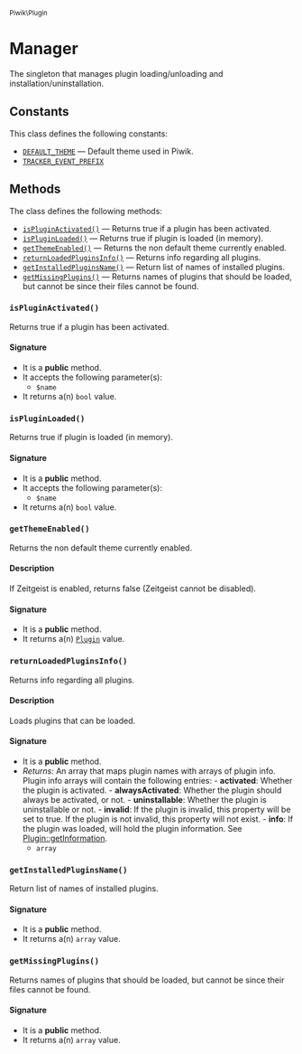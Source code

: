 <small>Piwik\Plugin</small>

Manager
=======

The singleton that manages plugin loading/unloading and installation/uninstallation.


Constants
---------

This class defines the following constants:

- [`DEFAULT_THEME`](#DEFAULT_THEME) &mdash; Default theme used in Piwik.
- [`TRACKER_EVENT_PREFIX`](#TRACKER_EVENT_PREFIX)

Methods
-------

The class defines the following methods:

- [`isPluginActivated()`](#isPluginActivated) &mdash; Returns true if a plugin has been activated.
- [`isPluginLoaded()`](#isPluginLoaded) &mdash; Returns true if plugin is loaded (in memory).
- [`getThemeEnabled()`](#getThemeEnabled) &mdash; Returns the non default theme currently enabled.
- [`returnLoadedPluginsInfo()`](#returnLoadedPluginsInfo) &mdash; Returns info regarding all plugins.
- [`getInstalledPluginsName()`](#getInstalledPluginsName) &mdash; Return list of names of installed plugins.
- [`getMissingPlugins()`](#getMissingPlugins) &mdash; Returns names of plugins that should be loaded, but cannot be since their files cannot be found.

<a name="ispluginactivated" id="ispluginactivated"></a>
### `isPluginActivated()`

Returns true if a plugin has been activated.

#### Signature

- It is a **public** method.
- It accepts the following parameter(s):
    - `$name`
- It returns a(n) `bool` value.

<a name="ispluginloaded" id="ispluginloaded"></a>
### `isPluginLoaded()`

Returns true if plugin is loaded (in memory).

#### Signature

- It is a **public** method.
- It accepts the following parameter(s):
    - `$name`
- It returns a(n) `bool` value.

<a name="getthemeenabled" id="getthemeenabled"></a>
### `getThemeEnabled()`

Returns the non default theme currently enabled.

#### Description

If Zeitgeist is enabled, returns false (Zeitgeist cannot be disabled).

#### Signature

- It is a **public** method.
- It returns a(n) [`Plugin`](../../Piwik/Plugin.md) value.

<a name="returnloadedpluginsinfo" id="returnloadedpluginsinfo"></a>
### `returnLoadedPluginsInfo()`

Returns info regarding all plugins.

#### Description

Loads plugins that can be loaded.

#### Signature

- It is a **public** method.
- _Returns:_ An array that maps plugin names with arrays of plugin info. Plugin info arrays will contain the following entries: - **activated**: Whether the plugin is activated. - **alwaysActivated**: Whether the plugin should always be activated, or not. - **uninstallable**: Whether the plugin is uninstallable or not. - **invalid**: If the plugin is invalid, this property will be set to true. If the plugin is not invalid, this property will not exist. - **info**: If the plugin was loaded, will hold the plugin information. See [Plugin::getInformation](#).
    - `array`

<a name="getinstalledpluginsname" id="getinstalledpluginsname"></a>
### `getInstalledPluginsName()`

Return list of names of installed plugins.

#### Signature

- It is a **public** method.
- It returns a(n) `array` value.

<a name="getmissingplugins" id="getmissingplugins"></a>
### `getMissingPlugins()`

Returns names of plugins that should be loaded, but cannot be since their files cannot be found.

#### Signature

- It is a **public** method.
- It returns a(n) `array` value.

